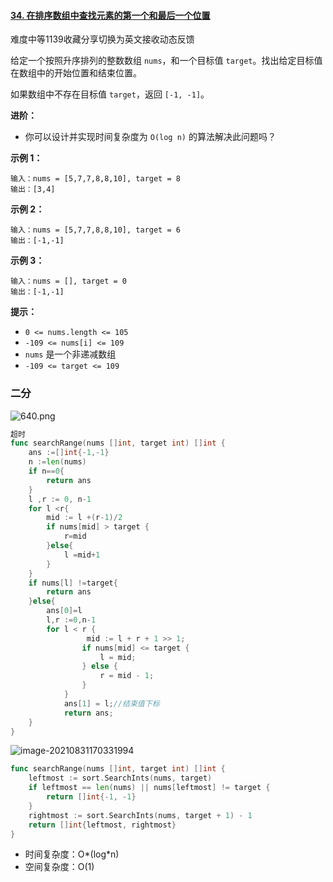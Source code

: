#### [34. 在排序数组中查找元素的第一个和最后一个位置](https://leetcode-cn.com/problems/find-first-and-last-position-of-element-in-sorted-array/)

难度中等1139收藏分享切换为英文接收动态反馈

给定一个按照升序排列的整数数组 `nums`，和一个目标值 `target`。找出给定目标值在数组中的开始位置和结束位置。

如果数组中不存在目标值 `target`，返回 `[-1, -1]`。

**进阶：**

- 你可以设计并实现时间复杂度为 `O(log n)` 的算法解决此问题吗？

 

**示例 1：**

```
输入：nums = [5,7,7,8,8,10], target = 8
输出：[3,4]
```

**示例 2：**

```
输入：nums = [5,7,7,8,8,10], target = 6
输出：[-1,-1]
```

**示例 3：**

```
输入：nums = [], target = 0
输出：[-1,-1]
```

 

**提示：**

- `0 <= nums.length <= 105`
- `-109 <= nums[i] <= 109`
- `nums` 是一个非递减数组
- `-109 <= target <= 109`

### 二分 

![640.png](https://pic.leetcode-cn.com/1611730934-iKurnj-640.png)

```go
超时
func searchRange(nums []int, target int) []int {
    ans :=[]int{-1,-1}
    n :=len(nums)
    if n==0{
        return ans
    }
    l ,r := 0, n-1
    for l <r{
        mid := l +(r-1)/2
        if nums[mid] > target {
            r=mid
        }else{
            l =mid+1
        }
    }
    if nums[l] !=target{
        return ans
    }else{
        ans[0]=l
        l,r :=0,n-1
        for l < r {
                 mid := l + r + 1 >> 1;
                if nums[mid] <= target {
                    l = mid;
                } else {
                    r = mid - 1;
                }
            }
            ans[1] = l;//结束值下标
            return ans;
    }
}
```

![image-20210831170331994](C:\Users\solfeng\AppData\Roaming\Typora\typora-user-images\image-20210831170331994.png)

```go
func searchRange(nums []int, target int) []int {
    leftmost := sort.SearchInts(nums, target)
    if leftmost == len(nums) || nums[leftmost] != target {
        return []int{-1, -1}
    }
    rightmost := sort.SearchInts(nums, target + 1) - 1
    return []int{leftmost, rightmost}
}
```



- 时间复杂度：O*(log*n)
- 空间复杂度：O(1)